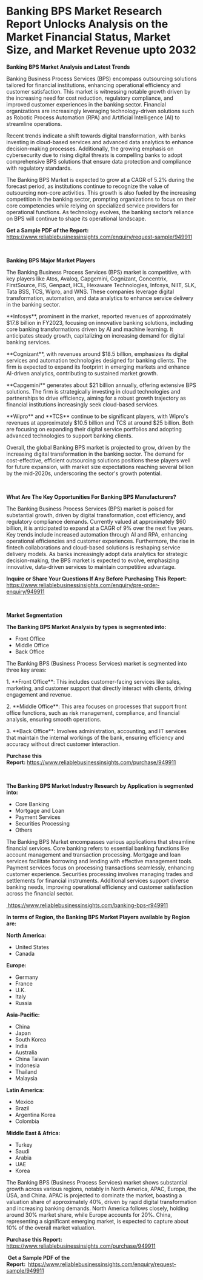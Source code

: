 <p><h1>Banking BPS Market Research Report Unlocks Analysis on the Market Financial Status, Market Size, and Market Revenue upto 2032</h1></p><p><strong>Banking BPS Market Analysis and Latest Trends</strong></p>
<p><p>Banking Business Process Services (BPS) encompass outsourcing solutions tailored for financial institutions, enhancing operational efficiency and customer satisfaction. This market is witnessing notable growth driven by the increasing need for cost reduction, regulatory compliance, and improved customer experiences in the banking sector. Financial organizations are increasingly leveraging technology-driven solutions such as Robotic Process Automation (RPA) and Artificial Intelligence (AI) to streamline operations. </p><p>Recent trends indicate a shift towards digital transformation, with banks investing in cloud-based services and advanced data analytics to enhance decision-making processes. Additionally, the growing emphasis on cybersecurity due to rising digital threats is compelling banks to adopt comprehensive BPS solutions that ensure data protection and compliance with regulatory standards.</p><p>The Banking BPS Market is expected to grow at a CAGR of 5.2% during the forecast period, as institutions continue to recognize the value of outsourcing non-core activities. This growth is also fueled by the increasing competition in the banking sector, prompting organizations to focus on their core competencies while relying on specialized service providers for operational functions. As technology evolves, the banking sector’s reliance on BPS will continue to shape its operational landscape.</p></p>
<p><strong>Get a Sample PDF of the Report:&nbsp;</strong> <a href="https://www.reliablebusinessinsights.com/enquiry/request-sample/949911?utm_campaign=3504&utm_medium=2&utm_source=Github&utm_content=ia&utm_term=16042025&utm_id=banking-bps">https://www.reliablebusinessinsights.com/enquiry/request-sample/949911</a></p>
<p>&nbsp;</p>
<p><strong>Banking BPS Major Market Players</strong></p>
<p><p>The Banking Business Process Services (BPS) market is competitive, with key players like Atos, Avaloq, Capgemini, Cognizant, Concentrix, FirstSource, FIS, Genpact, HCL, Hexaware Technologies, Infosys, NIIT, SLK, Tata BSS, TCS, Wipro, and WNS. These companies leverage digital transformation, automation, and data analytics to enhance service delivery in the banking sector.</p><p>**Infosys**, prominent in the market, reported revenues of approximately $17.8 billion in FY2023, focusing on innovative banking solutions, including core banking transformations driven by AI and machine learning. It anticipates steady growth, capitalizing on increasing demand for digital banking services.</p><p>**Cognizant**, with revenues around $18.5 billion, emphasizes its digital services and automation technologies designed for banking clients. The firm is expected to expand its footprint in emerging markets and enhance AI-driven analytics, contributing to sustained market growth.</p><p>**Capgemini** generates about $21 billion annually, offering extensive BPS solutions. The firm is strategically investing in cloud technologies and partnerships to drive efficiency, aiming for a robust growth trajectory as financial institutions increasingly seek cloud-based services.</p><p>**Wipro** and **TCS** continue to be significant players, with Wipro's revenues at approximately $10.5 billion and TCS at around $25 billion. Both are focusing on expanding their digital service portfolios and adopting advanced technologies to support banking clients.</p><p>Overall, the global Banking BPS market is projected to grow, driven by the increasing digital transformation in the banking sector. The demand for cost-effective, efficient outsourcing solutions positions these players well for future expansion, with market size expectations reaching several billion by the mid-2020s, underscoring the sector's growth potential.</p></p>
<p>&nbsp;</p>
<p><strong>What Are The Key Opportunities For Banking BPS Manufacturers?</strong></p>
<p><p>The Banking Business Process Services (BPS) market is poised for substantial growth, driven by digital transformation, cost efficiency, and regulatory compliance demands. Currently valued at approximately $60 billion, it is anticipated to expand at a CAGR of 9% over the next five years. Key trends include increased automation through AI and RPA, enhancing operational efficiencies and customer experiences. Furthermore, the rise in fintech collaborations and cloud-based solutions is reshaping service delivery models. As banks increasingly adopt data analytics for strategic decision-making, the BPS market is expected to evolve, emphasizing innovative, data-driven services to maintain competitive advantage.</p></p>
<p><strong>Inquire or Share Your Questions If Any Before Purchasing This Report:</strong> <a href="https://www.reliablebusinessinsights.com/enquiry/pre-order-enquiry/949911?utm_campaign=3504&utm_medium=2&utm_source=Github&utm_content=ia&utm_term=16042025&utm_id=banking-bps">https://www.reliablebusinessinsights.com/enquiry/pre-order-enquiry/949911</a></p>
<p>&nbsp;</p>
<p><strong>Market Segmentation</strong></p>
<p><strong>The Banking BPS Market Analysis by types is segmented into:</strong></p>
<p><ul><li>Front Office</li><li>Middle Office</li><li>Back Office</li></ul></p>
<p><p>The Banking BPS (Business Process Services) market is segmented into three key areas: </p><p>1. **Front Office**: This includes customer-facing services like sales, marketing, and customer support that directly interact with clients, driving engagement and revenue.</p><p>2. **Middle Office**: This area focuses on processes that support front office functions, such as risk management, compliance, and financial analysis, ensuring smooth operations.</p><p>3. **Back Office**: Involves administration, accounting, and IT services that maintain the internal workings of the bank, ensuring efficiency and accuracy without direct customer interaction.</p></p>
<p><strong>Purchase this Report:&nbsp;</strong><a href="https://www.reliablebusinessinsights.com/purchase/949911?utm_campaign=3504&utm_medium=2&utm_source=Github&utm_content=ia&utm_term=16042025&utm_id=banking-bps">https://www.reliablebusinessinsights.com/purchase/949911</a></p>
<p>&nbsp;</p>
<p><strong>The Banking BPS Market Industry Research by Application is segmented into:</strong></p>
<p><ul><li>Core Banking</li><li>Mortgage and Loan</li><li>Payment Services</li><li>Securities Processing</li><li>Others</li></ul></p>
<p><p>The Banking BPS Market encompasses various applications that streamline financial services. Core banking refers to essential banking functions like account management and transaction processing. Mortgage and loan services facilitate borrowing and lending with effective management tools. Payment services focus on processing transactions seamlessly, enhancing customer experience. Securities processing involves managing trades and settlements for financial instruments. Additional services support diverse banking needs, improving operational efficiency and customer satisfaction across the financial sector.</p></p>
<p><a href="https://www.reliablebusinessinsights.com/banking-bps-r949911?utm_campaign=3504&utm_medium=2&utm_source=Github&utm_content=ia&utm_term=16042025&utm_id=banking-bps">&nbsp;https://www.reliablebusinessinsights.com/banking-bps-r949911</a></p>
<p><strong>In terms of Region, the Banking BPS Market Players available by Region are:</strong></p>
<p>
    <p> <strong> North America: </strong>
        <ul>
            <li>United States</li>
            <li>Canada</li>
        </ul>
        </p> 
    <p> <strong> Europe: </strong>
        <ul>
            <li>Germany</li>
            <li>France</li>
            <li>U.K.</li>
            <li>Italy</li>
            <li>Russia</li>
        </ul>
        </p> 
    <p> <strong> Asia-Pacific: </strong>
        <ul>
            <li>China</li>
            <li>Japan</li>
            <li>South Korea</li>
            <li>India</li>
            <li>Australia</li>
            <li>China Taiwan</li>
            <li>Indonesia</li>
            <li>Thailand</li>
            <li>Malaysia</li>
        </ul>
        </p> 
    <p> <strong> Latin America: </strong>
        <ul>
            <li>Mexico</li>
            <li>Brazil</li>
            <li>Argentina Korea</li>
            <li>Colombia</li>
        </ul>
        </p> 
    <p> <strong> Middle East & Africa: </strong>
        <ul>
            <li>Turkey</li>
            <li>Saudi</li>
            <li>Arabia</li>
            <li>UAE</li>
            <li>Korea</li>
        </ul>
    </p>
    </p>
<p><p>The Banking BPS (Business Process Services) market shows substantial growth across various regions, notably in North America, APAC, Europe, the USA, and China. APAC is projected to dominate the market, boasting a valuation share of approximately 40%, driven by rapid digital transformation and increasing banking demands. North America follows closely, holding around 30% market share, while Europe accounts for 20%. China, representing a significant emerging market, is expected to capture about 10% of the overall market valuation.</p></p>
<p><strong>Purchase this Report: </strong><a href="https://www.reliablebusinessinsights.com/purchase/949911?utm_campaign=3504&utm_medium=2&utm_source=Github&utm_content=ia&utm_term=16042025&utm_id=banking-bps">https://www.reliablebusinessinsights.com/purchase/949911</a></p>
<p>&nbsp;<strong>Get a Sample PDF of the Report:&nbsp;&nbsp;</strong><a href="https://www.reliablebusinessinsights.com/enquiry/request-sample/949911?utm_campaign=3504&utm_medium=2&utm_source=Github&utm_content=ia&utm_term=16042025&utm_id=banking-bps">https://www.reliablebusinessinsights.com/enquiry/request-sample/949911</a></p>
<p><strong></strong></p>
<p><p></p><p></p><p></p></p>